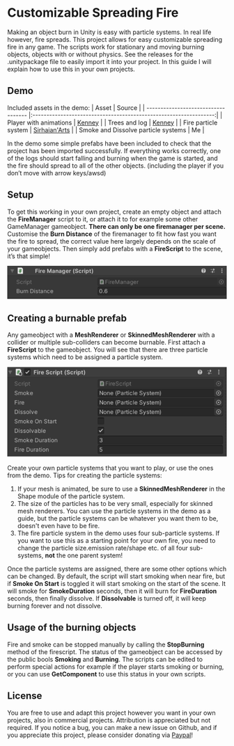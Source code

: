 # Customizable Spreading Fire
Making an object burn in Unity is easy with particle systems. In real life however, fire spreads. This project allows for easy customizable spreading fire in any game. The scripts work for stationary and moving burning objects, objects with or without physics. See the releases for the .unitypackage file to easily import it into your project. In this guide I will explain how to use this in your own projects.

## Demo
Included assets in the demo:
| Asset                               | Source                                                            |
| ----------------------------------- |:-----------------------------------------------------------------:|
| Player with animations              | [Kenney](https://www.kenney.nl/assets/animated-characters-2)      |
| Trees and log                       | [Kenney](https://www.kenney.nl/assets/nature-kit)                 |
| Fire particle system                | [Sirhaian'Arts](https://www.youtube.com/watch?v=5Mw6NpSEb2o)      |
| Smoke and Dissolve particle systems | Me                                                                |

In the demo some simple prefabs have been included to check that the project has been imported successfully. If everything works correctly, one of the logs should start falling and burning when the game is started, and the fire should spread to all of the other objects. (including the player if you don’t move with arrow keys/awsd)

## Setup
To get this working in your own project, create an empty object and attach the **FireManager** script to it, or attach it to for example some other GameManager gameobject. **There can only be one firemanager per scene.** Customise the **Burn Distance** of the firemanager to fit how fast you want the fire to spread, the correct value here largely depends on the scale of your gameobjects. Then simply add prefabs with a **FireScript** to the scene, it’s that simple!

![alt text](https://github.com/jorisBarkema/Spreading-Fire/blob/master/FireManagerInspector.png "Fire Manager in inspector")

## Creating a burnable prefab
Any gameobject with a **MeshRenderer** or **SkinnedMeshRenderer** with a collider or multiple sub-colliders can become burnable. First attach a **FireScript** to the gameobject. You will see that there are three particle systems which need to be assigned a particle system.

![alt text](https://github.com/jorisBarkema/Spreading-Fire/blob/master/FireScriptInspector.png "Fire Script in inspector")

Create your own particle systems that you want to play, or use the ones from the demo. Tips for creating the particle systems:

1. If your mesh is animated, be sure to use a **SkinnedMeshRenderer** in the Shape module of the particle system.
2. The size of the particles has to be very small, especially for skinned mesh renderers. You can use the particle systems in the demo as a guide, but the particle systems can be whatever you want them to be, doesn't even have to be fire.
3. The fire particle system in the demo uses four sub-particle systems. If you want to use this as a starting point for your own fire, you need to change the particle size.emission rate/shape etc. of all four sub-systems, **not** the one parent system!

Once the particle systems are assigned, there are some other options which can be changed. By default, the script will start smoking when near fire, but if **Smoke On Start** is toggled it will start smoking on the start of the scene. It will smoke for **SmokeDuration** seconds, then it will burn for **FireDuration** seconds, then finally dissolve. If **Dissolvable** is turned off, it will keep burning forever and not dissolve.

## Usage of the burning objects
Fire and smoke can be stopped manually by calling the **StopBurning** method of the firescript. The status of the gameobject can be accessed by the public bools **Smoking** and **Burning**. The scripts can be edited to perform special actions for example if the player starts smoking or burning, or you can use **GetComponent<FireScript>** to use this status in your own scripts.

## License
You are free to use and adapt this project however you want in your own projects, also in commercial projects. Attribution is appreciated but not required. If you notice a bug, you can make a new issue on Github, and if you appreciate this project, please consider donating via [Paypal](https://paypal.me/JRBNL?locale.x=nl_NL)!
